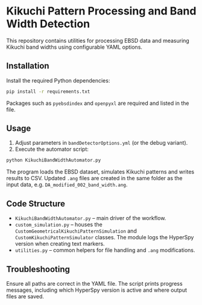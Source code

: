 # Kikuchi Pattern Processing and Band Width Detection

This repository contains utilities for processing EBSD data and measuring Kikuchi band widths using configurable YAML options.

## Installation

Install the required Python dependencies:

```bash
pip install -r requirements.txt
```

Packages such as `pyebsdindex` and `openpyxl` are required and listed in the file.

## Usage

1. Adjust parameters in `bandDetectorOptions.yml` (or the debug variant).
2. Execute the automator script:

```bash
python KikuchiBandWidthAutomator.py
```

The program loads the EBSD dataset, simulates Kikuchi patterns and writes results to CSV. Updated `.ang` files are created in the same folder as the input data, e.g. `DA_modified_002_band_width.ang`.

## Code Structure

- `KikuchiBandWidthAutomator.py` – main driver of the workflow.
- `custom_simulation.py` – houses the `CustomGeometricalKikuchiPatternSimulation` and `CustomKikuchiPatternSimulator` classes. The module logs the HyperSpy version when creating text markers.
- `utilities.py` – common helpers for file handling and `.ang` modifications.

## Troubleshooting

Ensure all paths are correct in the YAML file. The script prints progress messages, including which HyperSpy version is active and where output files are saved.
